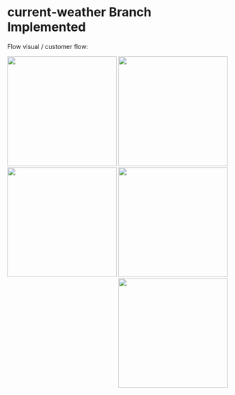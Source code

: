 # current-weather Branch Implemented 

Flow visual / customer flow:

<p align="right"> 
<img src="https://github.com/snaqviAndroidApp/androidTest1/blob/StoreTwo/app/src/main/res/drawable/Launch_Permission.png"width="250" />
<img src="https://github.com/snaqviAndroidApp/androidTest1/blob/StoreTwo/app/src/main/res/drawable/Landing.png"width="250" />
<img src="https://github.com/snaqviAndroidApp/androidTest1/blob/StoreTwo/app/src/main/res/drawable/Landing.png"width="250" />
<img src="https://github.com/snaqviAndroidApp/androidTest1/blob/StoreTwo/app/src/main/res/drawable/Landing.png"width="250" />
<img src="https://github.com/snaqviAndroidApp/androidTest1/blob/StoreTwo/app/src/main/res/drawable/Landing.png"width="250" />
</p>

